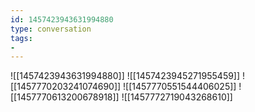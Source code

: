 ```yaml
---
id: 1457423943631994880
type: conversation
tags:
- 
---
```

![[1457423943631994880]]
![[1457423945271955459]]
![[1457770203241074690]]
![[1457770551544406025]]
![[1457770613200678918]]
![[1457772719043268610]]

